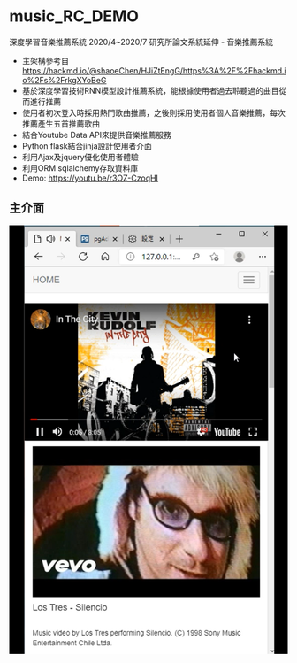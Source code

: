 # music_RC_DEMO

深度學習音樂推薦系統
2020/4~2020/7
研究所論文系統延伸 - 音樂推薦系統
- 主架構參考自 https://hackmd.io/@shaoeChen/HJiZtEngG/https%3A%2F%2Fhackmd.io%2Fs%2FrkgXYoBeG
- 基於深度學習技術RNN模型設計推薦系統，能根據使用者過去聆聽過的曲目從而進行推薦
- 使用者初次登入時採用熱門歌曲推薦，之後則採用使用者個人音樂推薦，每次推薦產生五首推薦歌曲
- 結合Youtube Data API來提供音樂推薦服務
- Python flask結合jinja設計使用者介面
- 利用Ajax及jquery優化使用者體驗
- 利用ORM sqlalchemy存取資料庫
- Demo: https://youtu.be/r3OZ-CzoqHI


## 主介面
![image](music_fg.png)